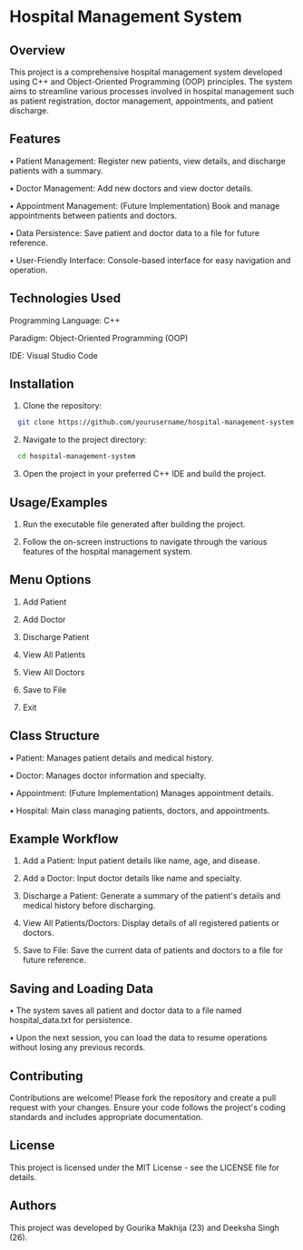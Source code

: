 
# Hospital Management System

## Overview
This project is a comprehensive hospital management system developed using C++ and Object-Oriented Programming (OOP) principles. The system aims to streamline various processes involved in hospital management such as patient registration, doctor management, appointments, and patient discharge.

## Features

• Patient Management: Register new patients, view details, and discharge patients with a summary.

• Doctor Management: Add new doctors and view doctor details.

• Appointment Management: (Future Implementation) Book and manage appointments between patients and doctors.

• Data Persistence: Save patient and doctor data to a file for future reference.

• User-Friendly Interface: Console-based interface for easy navigation and operation.

## Technologies Used

Programming Language: C++

Paradigm: Object-Oriented Programming (OOP)

IDE: Visual Studio Code






## Installation

1. Clone the repository:

```bash
  git clone https://github.com/yourusername/hospital-management-system.git
```

2. Navigate to the project directory:

```bash
  cd hospital-management-system
```

3. Open the project in your preferred C++ IDE and build the project.
    
## Usage/Examples

1. Run the executable file generated after building the project.

2. Follow the on-screen instructions to navigate through the various features of the hospital management system.

## Menu Options

1. Add Patient

2. Add Doctor

3. Discharge Patient

4. View All Patients

5. View All Doctors

6. Save to File

7. Exit

## Class Structure
• Patient: Manages patient details and medical history.

• Doctor: Manages doctor information and specialty.

• Appointment: (Future Implementation) Manages appointment details.

• Hospital: Main class managing patients, doctors, and appointments.

## Example Workflow
1. Add a Patient: Input patient details like name, age, and disease.

2. Add a Doctor: Input doctor details like name and specialty.

3. Discharge a Patient: Generate a summary of the patient's details and medical history before discharging.

4. View All Patients/Doctors: Display details of all registered patients or doctors.

5. Save to File: Save the current data of patients and doctors to a file for future reference.

## Saving and Loading Data
• The system saves all patient and doctor data to a file named hospital_data.txt for persistence.

• Upon the next session, you can load the data to resume operations without losing any previous records.

## Contributing
Contributions are welcome! Please fork the repository and create a pull request with your changes. Ensure your code follows the project's coding standards and includes appropriate documentation.

## License
This project is licensed under the MIT License - see the LICENSE file for details.

## Authors
This project was developed by Gourika Makhija (23) and Deeksha Singh (26).



